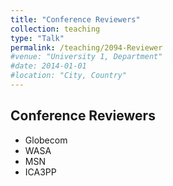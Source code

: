 ```yaml
---
title: "Conference Reviewers"
collection: teaching
type: "Talk"
permalink: /teaching/2094-Reviewer
#venue: "University 1, Department"
#date: 2014-01-01
#location: "City, Country"
---
```


## Conference Reviewers
- Globecom
- WASA
- MSN
- ICA3PP